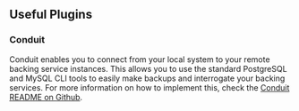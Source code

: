 ## Useful Plugins

### Conduit

Conduit enables you to connect from your local system to your remote backing
service instances. This allows you to use the standard PostgreSQL and MySQL CLI
tools to easily make backups and interrogate your backing services. For more
information on how to implement this, check the [Conduit README on
Github](https://github.com/alphagov/paas-cf-conduit/blob/master/README.md).
